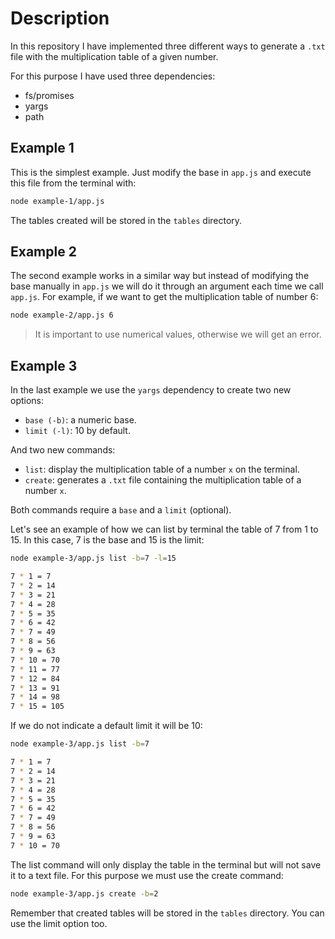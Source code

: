 # Description

In this repository I have implemented three different ways to generate a `.txt` file with the multiplication table of a given number.

For this purpose I have used three dependencies:

-   fs/promises
-   yargs
-   path

## Example 1

This is the simplest example. Just modify the base in `app.js` and execute this file from the terminal with:

```bash
node example-1/app.js
```

The tables created will be stored in the `tables` directory.

## Example 2

The second example works in a similar way but instead of modifying the base manually in `app.js` we will do it through an argument each time we call `app.js`. For example, if we want to get the multiplication table of number 6:

```bash
node example-2/app.js 6
```

> It is important to use numerical values, otherwise we will get an error.

## Example 3

In the last example we use the `yargs` dependency to create two new options:

-   `base (-b)`: a numeric base.
-   `limit (-l)`: 10 by default.

And two new commands:

-   `list`: display the multiplication table of a number `x` on the terminal.
-   `create`: generates a `.txt` file containing the multiplication table of a number `x`.

Both commands require a `base` and a `limit` (optional).

Let's see an example of how we can list by terminal the table of 7 from 1 to 15. In this case, 7 is the base and 15 is the limit:

```bash
node example-3/app.js list -b=7 -l=15

7 * 1 = 7
7 * 2 = 14
7 * 3 = 21
7 * 4 = 28
7 * 5 = 35
7 * 6 = 42
7 * 7 = 49
7 * 8 = 56
7 * 9 = 63
7 * 10 = 70
7 * 11 = 77
7 * 12 = 84
7 * 13 = 91
7 * 14 = 98
7 * 15 = 105
```

If we do not indicate a default limit it will be 10:

```bash
node example-3/app.js list -b=7

7 * 1 = 7
7 * 2 = 14
7 * 3 = 21
7 * 4 = 28
7 * 5 = 35
7 * 6 = 42
7 * 7 = 49
7 * 8 = 56
7 * 9 = 63
7 * 10 = 70
```

The list command will only display the table in the terminal but will not save it to a text file. For this purpose we must use the create command:

```bash
node example-3/app.js create -b=2
```

Remember that created tables will be stored in the `tables` directory. You can use the limit option too.
